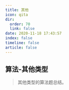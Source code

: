 ```yaml
---
title: 其他
icon: qita
dir:
  order: 70
  link: false
date: 2020-11-18 17:43:57
index: false
timeline: false
article: false
---
```





## 算法-其他类型

> 其他类型的算法题总结。

